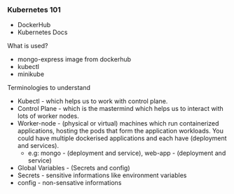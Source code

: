 ### Kubernetes 101

- DockerHub
- Kubernetes Docs

What is used?

- mongo-express image from dockerhub
- kubectl
- minikube

Terminologies to understand

- Kubectl - which helps us to work with control plane.
- Control Plane - which is the mastermind which helps us to interact with lots of worker nodes.
- Worker-node - (physical or virtual) machines which run containerized applications, hosting the pods that form the application workloads. You could have multiple dockerised applications and each have (deployment and services).
  - e.g: mongo - (deployment and service), web-app - (deployment and service)
- Global Variables - (Secrets and config)
- Secrets - sensitive informations like environment variables
- config - non-sensative informations
